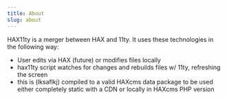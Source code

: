 ```yaml
---
title: About
slug: about 
---
```

<p>HAX11ty is a merger between HAX and 11ty. It uses these technologies in the following way:
<ul>
  <li>User edits via HAX (future) or modifies files locally</li>
  <li>hax11ty script watches for changes and rebuilds files w/ 11ty, refreshing the screen</li>
  <li>this is (lksaflkj) compiled to a valid HAXcms data package to be used either completely static with a CDN or locally in HAXcms PHP version</li>
</ul>
</p>
